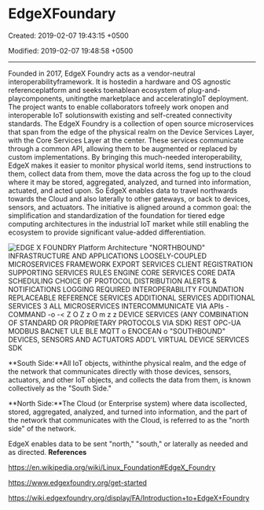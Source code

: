 # EdgeXFoundary

Created: 2019-02-07 19:43:15 +0500

Modified: 2019-02-07 19:48:58 +0500

---

Founded in 2017, EdgeX Foundry acts as a vendor-neutral interoperabilityframework. It is hostedin a hardware and OS agnostic referenceplatform and seeks toenablean ecosystem of plug-and-playcomponents, unitingthe marketplace and acceleratingIoT deployment. The project wants to enable collaborators tofreely work onopen and interoperable IoT solutionswith existing and self-created connectivity standards.
The EdgeX Foundry is a collection of open source microservices that span from the edge of the physical realm on the Device Services Layer, with the Core Services Layer at the center. These services communicate through a common API, allowing them to be augmented or replaced by custom implementations.
By bringing this much-needed interoperability, EdgeX makes it easier to monitor physical world items, send instructions to them, collect data from them, move the data across the fog up to the cloud where it may be stored, aggregated, analyzed, and turned into information, actuated, and acted upon. So EdgeX enables data to travel northwards towards the Cloud and also laterally to other gateways, or back to devices, sensors, and actuators.
The initiative is aligned around a common goal: the simplification and standardization of the foundation for tiered edge computing architectures in the industrial IoT market while still enabling the ecosystem to provide significant value-added differentiation.

![EDGE X FOUNDRY Platform Architecture "NORTHBOUND" INFRASTRUCTURE AND APPLICATIONS LOOSELY-COUPLED MICROSERVICES FRAMEWORK EXPORT SERVICES CLIENT REGISTRATION SUPPORTING SERVICES RULES ENGINE CORE SERVICES CORE DATA SCHEDULING CHOICE OF PROTOCOL DISTRIBUTION ALERTS & NOTIFICATIONS LOGGING REQUIRED INTEROPERABILITY FOUNDATION REPLACEABLE REFERENCE SERVICES ADDITIONAL SERVICES ADDITIONAL SERVICES 3 ALL MICROSERVICES INTERCOMMUNICATE VIA APIs - COMMAND -o -< Z O Z z O m z z DEVICE SERVICES (ANY COMBINATION OF STANDARD OR PROPRIETARY PROTOCOLS VIA SDK) REST OPC-UA MODBUS BACNET ULE BLE MQTT o ENOCEAN o "SOUTHBOUND" DEVICES, SENSORS AND ACTUATORS ADD'L VIRTUAL DEVICE SERVICES SDK ](media/EdgeXFoundary-image1.jpeg)

**South Side:**All IoT objects, withinthe physical realm, and the edge of the network that communicates directly with those devices, sensors, actuators, and other IoT objects, and collects the data from them, is known collectively as the "South Side."

**North Side:**The Cloud (or Enterprise system) where data iscollected, stored, aggregated, analyzed, and turned into information, and the part of the network that communicates with the Cloud, is referred to as the "north side" of the network.

EdgeX enables data to be sent "north," "south," or laterally as needed and as directed.
**References**

<https://en.wikipedia.org/wiki/Linux_Foundation#EdgeX_Foundry>

<https://www.edgexfoundry.org/get-started>

<https://wiki.edgexfoundry.org/display/FA/Introduction+to+EdgeX+Foundry>

